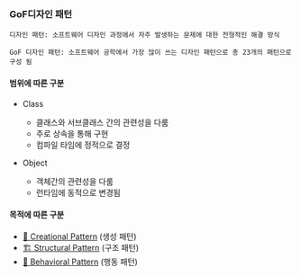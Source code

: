 ### GoF디자인 패턴

```
디자인 패턴: 소프트웨어 디자인 과정에서 자주 발생하는 문제에 대한 전형적인 해결 방식

GoF 디자인 패턴: 소프트웨어 공학에서 가장 많이 쓰는 디자인 패턴으로 총 23개의 패턴으로 구성 됨
```

#### 범위에 따른 구분

- Class

  - 클래스와 서브클래스 간의 관련성을 다룸
  - 주로 상속을 통해 구현
  - 컴파일 타임에 정적으로 결정

- Object

  - 객체간의 관련성을 다룸
  - 런타임에 동적으로 변경됨

#### 목적에 따른 구분

- [🐣 Creational Pattern](./src/creational-pattern/README.md) (생성 패턴)
- [🏗️ Structural Pattern](./src/structural-pattern/README.md) (구조 패턴)
- [🧗 Behavioral Pattern](./src/behavioral-pattern/README.md) (행동 패턴)
